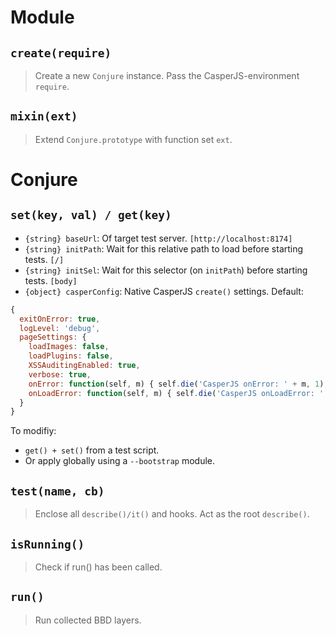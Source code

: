 # Module

## `create(require)`

> Create a new `Conjure` instance. Pass the CasperJS-environment `require`.

## `mixin(ext)`

> Extend `Conjure.prototype` with function set `ext`.

# Conjure

## `set(key, val) / get(key)`

* `{string} baseUrl`: Of target test server. `[http://localhost:8174]`
* `{string} initPath`: Wait for this relative path to load before starting tests. `[/]`
* `{string} initSel`: Wait for this selector (on `initPath`) before starting tests. `[body]`
* `{object} casperConfig`: Native CasperJS `create()` settings. Default:

```js
{
  exitOnError: true,
  logLevel: 'debug',
  pageSettings: {
    loadImages: false,
    loadPlugins: false,
    XSSAuditingEnabled: true,
    verbose: true,
    onError: function(self, m) { self.die('CasperJS onError: ' + m, 1); },
    onLoadError: function(self, m) { self.die('CasperJS onLoadError: ' + m, 1); }
  }
}
```

To modifiy:

* `get() + set()` from a test script.
* Or apply globally using a `--bootstrap` module.

## `test(name, cb)`

> Enclose all `describe()/it()` and hooks. Act as the root `describe()`.

## `isRunning()`

> Check if run() has been called.

## `run()`

> Run collected BBD layers.

